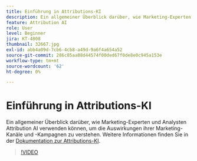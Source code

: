 ```yaml
---
title: Einführung in Attributions-KI
description: Ein allgemeiner Überblick darüber, wie Marketing-Experten und Analysten Attribution AI verwenden können, um die Auswirkungen ihrer Marketing-Kanäle und -Kampagnen zu verstehen.
feature: Attribution AI
role: User
level: Beginner
jira: KT-4808
thumbnail: 32667.jpg
exl-id: abb4a09d-7cb6-4cb8-a49d-9a6f4a654a52
source-git-commit: 286c85aa88d44574f00ded67f0de8e0c945a153e
workflow-type: tm+mt
source-wordcount: '62'
ht-degree: 0%

---
```


# Einführung in Attributions-KI

Ein allgemeiner Überblick darüber, wie Marketing-Experten und Analysten Attribution AI verwenden können, um die Auswirkungen ihrer Marketing-Kanäle und -Kampagnen zu verstehen. Weitere Informationen finden Sie in der [Dokumentation zur Attributions-KI](https://experienceleague.adobe.com/docs/experience-platform/intelligent-services/attribution-ai/overview.html?lang=de).

>[!VIDEO](https://video.tv.adobe.com/v/36551?learn=on&enablevpops&captions=ger)
